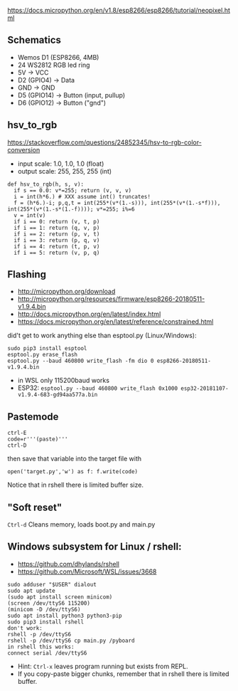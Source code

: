 https://docs.micropython.org/en/v1.8/esp8266/esp8266/tutorial/neopixel.html

## Schematics
- Wemos D1 (ESP8266, 4MB)
- 24 WS2812 RGB led ring
- 5V -> VCC
- D2 (GPIO4) -> Data
- GND -> GND
- D5 (GPIO14) -> Button (input, pullup)
- D6 (GPIO12) -> Button ("gnd")

## hsv_to_rgb
https://stackoverflow.com/questions/24852345/hsv-to-rgb-color-conversion
- input scale: 1.0, 1.0, 1.0 (float)
- output scale: 255, 255, 255 (int)
```
def hsv_to_rgb(h, s, v):
  if s == 0.0: v*=255; return (v, v, v)
  i = int(h*6.) # XXX assume int() truncates!
  f = (h*6.)-i; p,q,t = int(255*(v*(1.-s))), int(255*(v*(1.-s*f))), int(255*(v*(1.-s*(1.-f)))); v*=255; i%=6
  v = int(v)
  if i == 0: return (v, t, p)
  if i == 1: return (q, v, p)
  if i == 2: return (p, v, t)
  if i == 3: return (p, q, v)
  if i == 4: return (t, p, v)
  if i == 5: return (v, p, q)
```

## Flashing
- http://micropython.org/download
- http://micropython.org/resources/firmware/esp8266-20180511-v1.9.4.bin
- http://docs.micropython.org/en/latest/index.html
- https://docs.micropython.org/en/latest/reference/constrained.html

did't get to work anything else than esptool.py (Linux/Windows):
```
sudo pip3 install esptool
esptool.py erase_flash
esptool.py --baud 460800 write_flash -fm dio 0 esp8266-20180511-v1.9.4.bin
```
- in WSL only 115200baud works
- ESP32: `esptool.py --baud 460800 write_flash 0x1000 esp32-20181107-v1.9.4-683-gd94aa577a.bin`


## Pastemode
```
ctrl-E
code=r'''(paste)'''
ctrl-D
```
then save that variable into the target file with 
```
open('target.py','w') as f: f.write(code)
```
Notice that in rshell there is limited buffer size.

## "Soft reset"
`Ctrl-d`
Cleans memory, loads boot.py and main.py

## Windows subsystem for Linux / rshell:
- https://github.com/dhylands/rshell
- https://github.com/Microsoft/WSL/issues/3668
```
sudo adduser "$USER" dialout
sudo apt update
(sudo apt install screen minicom)
(screen /dev/ttyS6 115200)
(minicom -D /dev/ttyS6)
sudo apt install python3 python3-pip
sudo pip3 install rshell
don't work:
rshell -p /dev/ttyS6
rshell -p /dev/ttyS6 cp main.py /pyboard
in rshell this works:
connect serial /dev/ttyS6
```
- Hint: `Ctrl-x` leaves program running but exists from REPL.
- If you copy-paste bigger chunks, remember that in rshell there is limited buffer.
